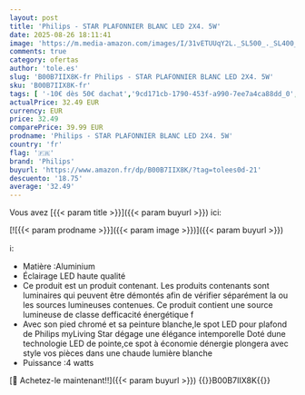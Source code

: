 ```yaml
---
layout: post
title: 'Philips - STAR PLAFONNIER BLANC LED 2X4. 5W'
date: 2025-08-26 18:11:41
image: 'https://m.media-amazon.com/images/I/31vETUUqY2L._SL500_._SL400_.jpg'
comments: true
category: ofertas
author: 'tole.es'
slug: 'B00B7IIX8K-fr Philips - STAR PLAFONNIER BLANC LED 2X4. 5W'
sku: 'B00B7IIX8K-fr'
tags: [ '-10€ dès 50€ dachat','9cd171cb-1790-453f-a990-7ee7a4ca88dd_0','9cd171cb-1790-453f-a990-7ee7a4ca88dd_3301','9cd171cb-1790-453f-a990-7ee7a4ca88dd_4301','9cd171cb-1790-453f-a990-7ee7a4ca88dd_9401','Arborist Merchandising Root','Cuisine et Maison','Cuisine et Maison : -10€ dès 50€','Cuisine et Maison : -10€ dès 50€ dachat','Eclairage LED','Luminaires LED','Luminaires Salon','Luminaires et Éclairage','Luminaires et éclairage','Luminaires intérieur','Philips : - 10€ dès 50€ dachats','Philips LED B2B','Self Service','Special Features Stores','Spots','Spots de plafond','Spots et rails de spots','b00c6461-c230-460f-8192-20bb741a02ce_0','b00c6461-c230-460f-8192-20bb741a02ce_1','b00c6461-c230-460f-8192-20bb741a02ce_1301','b00c6461-c230-460f-8192-20bb741a02ce_1501','b00c6461-c230-460f-8192-20bb741a02ce_2501','b00c6461-c230-460f-8192-20bb741a02ce_5601','b00c6461-c230-460f-8192-20bb741a02ce_8001','philips','🇫🇷', ]
actualPrice: 32.49 EUR
currency: EUR
price: 32.49
comparePrice: 39.99 EUR
prodname: 'Philips - STAR PLAFONNIER BLANC LED 2X4. 5W'
country: 'fr'
flag: '🇫🇷'
brand: 'Philips'
buyurl: 'https://www.amazon.fr/dp/B00B7IIX8K/?tag=tolees0d-21'
descuento: '18.75'
average: '32.49'
---
```


Vous avez [{{< param title >}}]({{< param buyurl >}}) ici:

[![{{< param prodname >}}]({{< param image >}})]({{< param buyurl >}})

ℹ️:

- Matière :Aluminium
- Éclairage LED haute qualité
- Ce produit est un produit contenant. Les produits contenants sont luminaires qui peuvent être démontés afin de vérifier séparément la ou les sources lumineuses contenues. Ce produit contient une source lumineuse de classe defficacité énergétique f
- Avec son pied chromé et sa peinture blanche,le spot LED pour plafond de Philips myLiving Star dégage une élégance intemporelle Doté dune technologie LED de pointe,ce spot à économie dénergie plongera avec style vos pièces dans une chaude lumière blanche
- Puissance :4 watts

[🛒 Achetez-le maintenant!!]({{< param buyurl >}})
{{<world>}}B00B7IIX8K{{</world>}}
